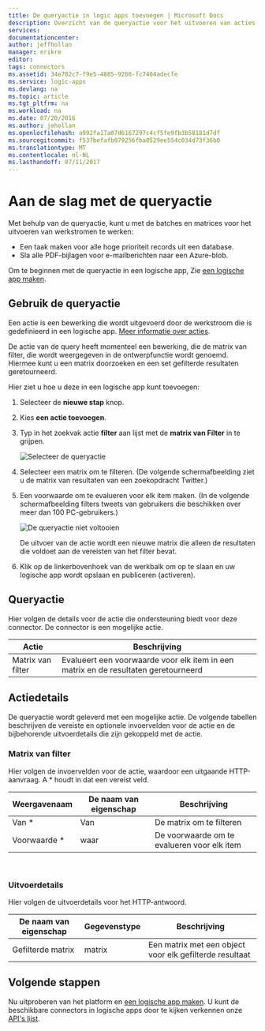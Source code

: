 ```yaml
---
title: De queryactie in logic apps toevoegen | Microsoft Docs
description: Overzicht van de queryactie voor het uitvoeren van acties zoals matrix van filter.
services: 
documentationcenter: 
author: jeffhollan
manager: erikre
editor: 
tags: connectors
ms.assetid: 34e702c7-f9e5-4885-9266-fc7404adecfe
ms.service: logic-apps
ms.devlang: na
ms.topic: article
ms.tgt_pltfrm: na
ms.workload: na
ms.date: 07/20/2016
ms.author: jehollan
ms.openlocfilehash: a992fa17a07d6167297c4cf5fe9fb3b58181d7df
ms.sourcegitcommit: f537befafb079256fba0529ee554c034d73f36b0
ms.translationtype: MT
ms.contentlocale: nl-NL
ms.lasthandoff: 07/11/2017
---
```

# <a name="get-started-with-the-query-action"></a>Aan de slag met de queryactie
Met behulp van de queryactie, kunt u met de batches en matrices voor het uitvoeren van werkstromen te werken:

* Een taak maken voor alle hoge prioriteit records uit een database.
* Sla alle PDF-bijlagen voor e-mailberichten naar een Azure-blob.

Om te beginnen met de queryactie in een logische app, Zie [een logische app maken](../logic-apps/logic-apps-create-a-logic-app.md).

## <a name="use-the-query-action"></a>Gebruik de queryactie
Een actie is een bewerking die wordt uitgevoerd door de werkstroom die is gedefinieerd in een logische app. [Meer informatie over acties](connectors-overview.md).  

De actie van de query heeft momenteel een bewerking, die de matrix van filter, die wordt weergegeven in de ontwerpfunctie wordt genoemd. Hiermee kunt u een matrix doorzoeken en een set gefilterde resultaten geretourneerd.

Hier ziet u hoe u deze in een logische app kunt toevoegen:

1. Selecteer de **nieuwe stap** knop.
2. Kies **een actie toevoegen**.
3. Typ in het zoekvak actie **filter** aan lijst met de **matrix van Filter** in te grijpen.
   
    ![Selecteer de queryactie](./media/connectors-native-query/using-action-1.png)
4. Selecteer een matrix om te filteren. (De volgende schermafbeelding ziet u de matrix van resultaten van een zoekopdracht Twitter.)
5. Een voorwaarde om te evalueren voor elk item maken. (In de volgende schermafbeelding filters tweets van gebruikers die beschikken over meer dan 100 PC-gebruikers.)
   
    ![De queryactie niet voltooien](./media/connectors-native-query/using-action-2.png)
   
    De uitvoer van de actie wordt een nieuwe matrix die alleen de resultaten die voldoet aan de vereisten van het filter bevat.
6. Klik op de linkerbovenhoek van de werkbalk om op te slaan en uw logische app wordt opslaan en publiceren (activeren).

## <a name="query-action"></a>Queryactie
Hier volgen de details voor de actie die ondersteuning biedt voor deze connector. De connector is een mogelijke actie.

| Actie | Beschrijving |
| --- | --- |
| Matrix van filter |Evalueert een voorwaarde voor elk item in een matrix en de resultaten geretourneerd |

## <a name="action-details"></a>Actiedetails
De queryactie wordt geleverd met een mogelijke actie. De volgende tabellen beschrijven de vereiste en optionele invoervelden voor de actie en de bijbehorende uitvoerdetails die zijn gekoppeld met de actie.

### <a name="filter-array"></a>Matrix van filter
Hier volgen de invoervelden voor de actie, waardoor een uitgaande HTTP-aanvraag.
A * houdt in dat een vereist veld.

| Weergavenaam | De naam van eigenschap | Beschrijving |
| --- | --- | --- |
| Van * |Van |De matrix om te filteren |
| Voorwaarde * |waar |De voorwaarde om te evalueren voor elk item |

<br>

### <a name="output-details"></a>Uitvoerdetails
Hier volgen de uitvoerdetails voor het HTTP-antwoord.

| De naam van eigenschap | Gegevenstype | Beschrijving |
| --- | --- | --- |
| Gefilterde matrix |matrix |Een matrix met een object voor elk gefilterde resultaat |

## <a name="next-steps"></a>Volgende stappen
Nu uitproberen van het platform en [een logische app maken](../logic-apps/logic-apps-create-a-logic-app.md). U kunt de beschikbare connectors in logische apps door te kijken verkennen onze [API's lijst](apis-list.md).

